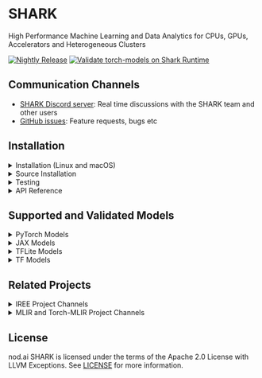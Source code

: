 # SHARK

High Performance Machine Learning and Data Analytics for CPUs, GPUs, Accelerators and Heterogeneous Clusters

[![Nightly Release](https://github.com/nod-ai/SHARK/actions/workflows/nightly.yml/badge.svg)](https://github.com/nod-ai/SHARK/actions/workflows/nightly.yml)
[![Validate torch-models on Shark Runtime](https://github.com/nod-ai/SHARK/actions/workflows/test-models.yml/badge.svg)](https://github.com/nod-ai/SHARK/actions/workflows/test-models.yml)

## Communication Channels

*   [SHARK Discord server](https://discord.gg/RUqY2h2s9u): Real time discussions with the SHARK team and other users
*   [GitHub issues](https://github.com/nod-ai/SHARK/issues): Feature requests, bugs etc


## Installation

<details>
  <summary>Installation (Linux and macOS)</summary>

### Setup a new pip Virtual Environment

This step sets up a new VirtualEnv for Python

```shell
python --version #Check you have 3.7->3.10 on Linux or 3.10 on macOS
python -m venv shark_venv
source shark_venv/bin/activate

# If you are using conda create and activate a new conda env

# Some older pip installs may not be able to handle the recent PyTorch deps
python -m pip install --upgrade pip
```

*macOS Metal* users please install https://sdk.lunarg.com/sdk/download/latest/mac/vulkan-sdk.dmg and enable "System wide install"

### Install SHARK

This step pip installs SHARK and related packages on Linux Python 3.7, 3.8, 3.9, 3.10 and macOS Python 3.10

```shell
pip install nodai-shark -f https://github.com/nod-ai/SHARK/releases -f https://github.com/llvm/torch-mlir/releases -f https://github.com/nod-ai/shark-runtime/releases --extra-index-url https://download.pytorch.org/whl/nightly/cpu
```
If you are on an Intel macOS machine you need this [workaround](https://github.com/nod-ai/SHARK/issues/102) for an upstream issue.

### Download and run Resnet50 sample

```shell
curl -O https://raw.githubusercontent.com/nod-ai/SHARK/main/shark/examples/shark_inference/resnet50_script.py
#Install deps for test script
pip install --pre torch torchvision torchaudio tqdm pillow --extra-index-url https://download.pytorch.org/whl/nightly/cpu
python ./resnet50_script.py --device="cpu"  #use cuda or vulkan or metal
```

### Download and run BERT (MiniLM) sample
```shell
curl -O https://raw.githubusercontent.com/nod-ai/SHARK/main/shark/examples/shark_inference/minilm_jit.py
#Install deps for test script
pip install transformers torch --extra-index-url https://download.pytorch.org/whl/nightly/cpu
python ./minilm_jit.py --device="cpu"  #use cuda or vulkan or metal
```
</details>


<details>
  <summary>Source Installation</summary>

## Check out the code

```shell
git clone https://github.com/nod-ai/SHARK.git
```

## Setup your Python VirtualEnvironment and Dependencies
```shell
# Setup venv and install necessary packages (torch-mlir, nodLabs/Shark, ...).
./setup_venv.sh
source shark.venv/bin/activate
```
For example if you want to use Python3.10 and upstream IREE with TF Import tools you can use the environment variables like:
```
# PYTHON=python3.10 VENV_DIR=0617_venv IMPORTER=1 USE_IREE=1 ./setup_venv.sh 
```

If you are a Torch-mlir developer or an IREE developer and want to test local changes you can uninstall
the provided packages with `pip uninstall torch-mlir` and / or `pip uninstall iree-compiler iree-runtime` and build locally
with Python bindings and set your PYTHONPATH as mentioned [here](https://google.github.io/iree/bindings/python/)
for IREE and [here](https://github.com/llvm/torch-mlir/blob/main/development.md#setup-python-environment-to-export-the-built-python-packages)
for Torch-MLIR.

### Run a demo script
```shell
python -m  shark.examples.shark_inference.resnet50_script --device="cpu" # Use gpu | vulkan
# Or a pytest
pytest tank/tf/hf_masked_lm/albert-base-v2_test.py::AlbertBaseModuleTest::test_module_static_cpu
```




</details>


<details>
  <summary>Testing</summary>

### Run all model tests on CPU/GPU/VULKAN/Metal
```shell
pytest tank

# If on Linux for quicker results:
pytest tank -n auto
```

### Running specific tests
```shell
# Run tests for a specific model:
pytest tank/<MODEL_NAME> #i.e., pytest tank/bert-base-uncased

# Run tests for a specific case:
pytest tank/<MODEL_NAME>/<MODEL_TEST>.py::<MODEL>ModuleTest::<CASE>
# i.e., pytest tank/bert-base-uncased/bert-base-uncased_test.py::BertModuleTest::test_module_static_cpu
# For frontends other than pytorch, if available for a model, add frontend to filename: tank/bert-base-uncased/bert-base-uncased_tf_test.py

# Run all tests, including tests for benchmarking and SHARK modules:
# From base SHARK directory,
pytest
```

### Run all model benchmark tests on CPU/GPU/VULKAN/Metal
```shell
pytest benchmarks
```
</details>


<details>
  <summary>API Reference</summary>

### Shark Inference API

```
from shark_runner import SharkInference

shark_module = SharkInference(
        module = model class.
        (input,)  = inputs to model (must be a torch-tensor)
        dynamic (boolean) = Pass the input shapes as static or dynamic.
        device = `cpu`, `gpu` or `vulkan` is supported.
        tracing_required = (boolean) = Jit trace the module with the given input, useful in the case where jit.script doesn't work. )
shark_module.set_frontend("pytorch") # Use tensorflow, mhlo, linalg, tosa
shark_module.compile()

result = shark_module.forward(inputs)
```


### Example demonstrating running MHLO IR.

```
from shark.shark_inference import SharkInference
import numpy as np

mhlo_ir = r"""builtin.module  {
      func.func @forward(%arg0: tensor<1x4xf32>, %arg1: tensor<4x1xf32>) -> tensor<4x4xf32> {
        %0 = chlo.broadcast_add %arg0, %arg1 : (tensor<1x4xf32>, tensor<4x1xf32>) -> tensor<4x4xf32>
        %1 = "mhlo.abs"(%0) : (tensor<4x4xf32>) -> tensor<4x4xf32>
        return %1 : tensor<4x4xf32>
      }
}"""

arg0 = np.ones((1, 4)).astype(np.float32)
arg1 = np.ones((4, 1)).astype(np.float32)

shark_module = SharkInference(mhlo_ir, (arg0, arg1))
shark_module.set_frontend("mhlo")
shark_module.compile()
print(shark_module.forward((arg0, arg1)))
```
</details>


## Supported and Validated Models

<details>
  <summary>PyTorch Models</summary>

### Huggingface PyTorch Models

| Hugging Face Models | Torch-MLIR lowerable | SHARK-CPU | SHARK-CUDA | SHARK-METAL |
|---------------------|----------------------|----------|----------|-------------|
| BERT                | :green_heart: (JIT)          | :green_heart:         | :green_heart:         | :green_heart:            |
| Albert              | :green_heart: (JIT)            | :green_heart:         | :green_heart:         | :green_heart:            |
| BigBird             | :green_heart: (AOT)            |          |          |             |
| DistilBERT          | :green_heart: (JIT)            | :green_heart:         | :green_heart:         | :green_heart:            |
| GPT2                | :broken_heart: (AOT)            |          |          |             |

### Torchvision  Models

| TORCHVISION Models | Torch-MLIR lowerable | SHARK-CPU | SHARK-CUDA | SHARK-METAL |
|--------------------|----------------------|----------|----------|-------------|
| AlexNet            | :green_heart: (Script)         | :green_heart:         | :green_heart:         | :green_heart:            |
| DenseNet121        | :green_heart: (Script)         |          |          |             |
| MNasNet1_0         | :green_heart: (Script)         | :green_heart:         |          |             |
| MobileNetV2        | :green_heart: (Script)         | :green_heart:         |          |             |
| MobileNetV3        | :green_heart: (Script)         | :green_heart:         |          |             |
| Unet               | :broken_heart: (Script)         |          |          |             |
| Resnet18           | :green_heart: (Script)         | :green_heart:         |  :green_heart:        | :green_heart:            |
| Resnet50           | :green_heart: (Script)         | :green_heart:         |   :green_heart:       | :green_heart:            |
| Resnet101           | :green_heart: (Script)         | :green_heart:         |   :green_heart:       | :green_heart:            |
| Resnext50_32x4d    | :green_heart: (Script)         | :green_heart:         |          |             |
| ShuffleNet_v2      | :broken_heart: (Script)         |          |          |             |
| SqueezeNet         | :green_heart: (Script)         | :green_heart:         |   :green_heart:       | :green_heart:            |
| EfficientNet       | :green_heart: (Script)         |          |          |             |
| Regnet             | :green_heart: (Script)         | :green_heart:         |          |             |
| Resnest            | :broken_heart: (Script)         |          |          |             |
| Vision Transformer | :green_heart: (Script)         |          |          |             |
| VGG 16             | :green_heart: (Script)         | :green_heart:         |   :green_heart:       |             |
| Wide Resnet        | :green_heart: (Script)         | :green_heart:         | :green_heart:         | :green_heart:            |
| RAFT               | :broken_heart: (JIT)            |          |          |             |

For more information refer to [MODEL TRACKING SHEET](https://docs.google.com/spreadsheets/d/15PcjKeHZIrB5LfDyuw7DGEEE8XnQEX2aX8lm8qbxV8A/edit#gid=0)

### PyTorch Training Models

| Models | Torch-MLIR lowerable | SHARK-CPU | SHARK-CUDA | SHARK-METAL |
|---------------------|----------------------|----------|----------|-------------|
| BERT                | :broken_heart:           | :broken_heart:         |          |             |
| FullyConnected                | :green_heart:           | :green_heart:         |          |             |

</details>

<details>
  <summary>JAX Models</summary>


### JAX  Models

| Models | JAX-MHLO lowerable | SHARK-CPU | SHARK-CUDA | SHARK-METAL |
|---------------------|----------------------|----------|----------|-------------|
| DALL-E                | :broken_heart:           | :broken_heart:         |          |             |
| FullyConnected                | :green_heart:           | :green_heart:         |          |             |

</details>

<details>
  <summary>TFLite Models</summary>

### TFLite Models

| Models | TOSA/LinAlg  | SHARK-CPU | SHARK-CUDA | SHARK-METAL |
|---------------------|----------------------|----------|----------|-------------|
| BERT                | :broken_heart:           | :broken_heart:         |          |             |
| FullyConnected      | :green_heart:           | :green_heart:         |          |             |
| albert | :green_heart:           | :green_heart:         |          |             |
| asr_conformer | :green_heart:           | :green_heart:         |          |             |
| bird_classifier | :green_heart:           | :green_heart:         |          |             |
| cartoon_gan | :green_heart:           | :green_heart:         |          |             |
| craft_text | :green_heart:           | :green_heart:         |          |             |
| deeplab_v3 | :green_heart:           | :green_heart:         |          |             |
| densenet | :green_heart:           | :green_heart:         |          |             |
| east_text_detector | :green_heart:           | :green_heart:         |          |             |
| efficientnet_lite0_int8 | :green_heart:           | :green_heart:         |          |             |
| efficientnet | :green_heart:           | :green_heart:         |          |             |
| gpt2 | :green_heart:           | :green_heart:         |          |             |
| image_stylization | :green_heart:           | :green_heart:         |          |             |
| inception_v4 | :green_heart:           | :green_heart:         |          |             |
| inception_v4_uint8 | :green_heart:           | :green_heart:         |          |             |
| lightning_fp16 | :green_heart:           | :green_heart:         |          |             |
| lightning_i8 | :green_heart:           | :green_heart:         |          |             |
| lightning | :green_heart:           | :green_heart:         |          |             |
| magenta | :green_heart:           | :green_heart:         |          |             |
| midas | :green_heart:           | :green_heart:         |          |             |
| mirnet | :green_heart:           | :green_heart:         |          |             |
| mnasnet | :green_heart:           | :green_heart:         |          |             |
| mobilebert_edgetpu_s_float | :green_heart:           | :green_heart:         |          |             |
| mobilebert_edgetpu_s_quant | :green_heart:           | :green_heart:         |          |             |
| mobilebert | :green_heart:           | :green_heart:         |          |             |
| mobilebert_tf2_float | :green_heart:           | :green_heart:         |          |             |
| mobilebert_tf2_quant | :green_heart:           | :green_heart:         |          |             |
| mobilenet_ssd_quant | :green_heart:           | :green_heart:         |          |             |
| mobilenet_v1 | :green_heart:           | :green_heart:         |          |             |
| mobilenet_v1_uint8 | :green_heart:           | :green_heart:         |          |             |
| mobilenet_v2_int8 | :green_heart:           | :green_heart:         |          |             |
| mobilenet_v2 | :green_heart:           | :green_heart:         |          |             |
| mobilenet_v2_uint8 | :green_heart:           | :green_heart:         |          |             |
| mobilenet_v3-large | :green_heart:           | :green_heart:         |          |             |
| mobilenet_v3-large_uint8 | :green_heart:           | :green_heart:         |          |             |
| mobilenet_v35-int8 | :green_heart:           | :green_heart:         |          |             |
| nasnet | :green_heart:           | :green_heart:         |          |             |
| person_detect | :green_heart:           | :green_heart:         |          |             |
| posenet | :green_heart:           | :green_heart:         |          |             |
| resnet_50_int8 | :green_heart:           | :green_heart:         |          |             |
| rosetta | :green_heart:           | :green_heart:         |          |             |
| spice | :green_heart:           | :green_heart:         |          |             |
| squeezenet | :green_heart:           | :green_heart:         |          |             |
| ssd_mobilenet_v1 | :green_heart:           | :green_heart:         |          |             |
| ssd_mobilenet_v1_uint8 | :green_heart:           | :green_heart:         |          |             |
| ssd_mobilenet_v2_fpnlite | :green_heart:           | :green_heart:         |          |             |
| ssd_mobilenet_v2_fpnlite_uint8 | :green_heart:           | :green_heart:         |          |             |
| ssd_mobilenet_v2_int8 | :green_heart:           | :green_heart:         |          |             |
| ssd_mobilenet_v2 | :green_heart:           | :green_heart:         |          |             |
| ssd_spaghettinet_large | :green_heart:           | :green_heart:         |          |             |
| ssd_spaghettinet_large_uint8 | :green_heart:           | :green_heart:         |          |             |
| visual_wake_words_i8 | :green_heart:           | :green_heart:         |          |             |

</details>

<details>
  <summary>TF Models</summary>

### Tensorflow Models (Inference)

| Hugging Face Models | tf-mhlo lowerable | SHARK-CPU | SHARK-CUDA | SHARK-METAL |
|---------------------|----------------------|----------|----------|-------------|
| BERT                | :green_heart:          | :green_heart:         | :green_heart:         | :green_heart:            |
| albert-base-v2              | :green_heart:            | :green_heart:         | :green_heart:         | :green_heart:            |
| DistilBERT          | :green_heart:            | :green_heart:         | :green_heart:         | :green_heart:            |
| CamemBert                | :green_heart:          | :green_heart:         | :green_heart:         | :green_heart:            |
| ConvBert              | :green_heart:            | :green_heart:         | :green_heart:         | :green_heart:            |
| Deberta              |            |         |          |             |
| electra          | :green_heart:            | :green_heart:         | :green_heart:         | :green_heart:            |
| funnel              |            |         |          |             |
| layoutlm              | :green_heart:            | :green_heart:         | :green_heart:         | :green_heart:            |
| longformer              |            |         |          |             |
| mobile-bert                | :green_heart:          | :green_heart:         | :green_heart:         | :green_heart:            |
| remembert              |            |         |          |             |
| tapas              |            |         |          |             |
| flaubert                | :green_heart:          | :green_heart:         | :green_heart:         | :green_heart:            |
| roberta                | :green_heart:          | :green_heart:         | :green_heart:         | :green_heart:            |
| xlm-roberta              | :green_heart:            | :green_heart:         | :green_heart:         | :green_heart:            |
| mpnet              | :green_heart:            | :green_heart:         | :green_heart:         | :green_heart:            |

</details>

## Related Projects

<details>
  <summary>IREE Project Channels</summary>

*   [Upstream IREE issues](https://github.com/google/iree/issues): Feature requests,
    bugs, and other work tracking
*   [Upstream IREE Discord server](https://discord.gg/26P4xW4): Daily development
    discussions with the core team and collaborators
*   [iree-discuss email list](https://groups.google.com/forum/#!forum/iree-discuss):
    Announcements, general and low-priority discussion
</details>

<details>
  <summary>MLIR and Torch-MLIR Project Channels</summary>

* `#torch-mlir` channel on the LLVM [Discord](https://discord.gg/xS7Z362) - this is the most active communication channel
* Torch-MLIR Github issues [here](https://github.com/llvm/torch-mlir/issues)
* [`torch-mlir` section](https://llvm.discourse.group/c/projects-that-want-to-become-official-llvm-projects/torch-mlir/41) of LLVM Discourse
*  Weekly meetings on Mondays 9AM PST. See [here](https://discourse.llvm.org/t/community-meeting-developer-hour-refactoring-recurring-meetings/62575) for more information.
* [MLIR topic within LLVM Discourse](https://llvm.discourse.group/c/llvm-project/mlir/31) SHARK and IREE is enabled by and heavily relies on [MLIR](https://mlir.llvm.org).
</details>
  
## License

nod.ai SHARK is licensed under the terms of the Apache 2.0 License with LLVM Exceptions.
See [LICENSE](LICENSE) for more information.
